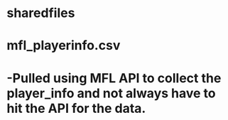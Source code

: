 # sharedfiles
# mfl_playerinfo.csv
#   -Pulled using MFL API to collect the player_info and not always have to hit the API for the data.
